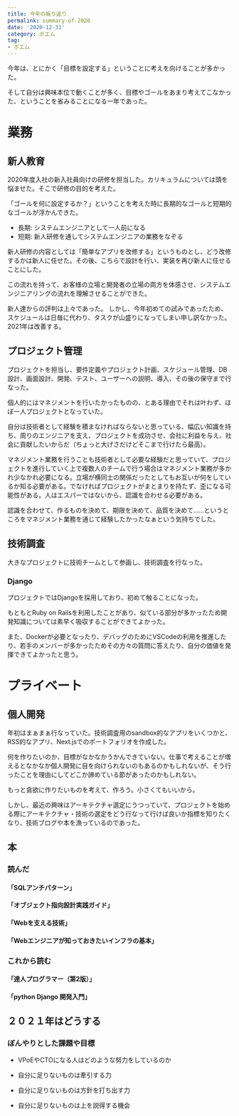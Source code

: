 ```yaml
---
title: 今年の振り返り
permalink: summary-of-2020
date: '2020-12-31'
category: ポエム
tag:
- ポエム
---
```


今年は、とにかく「目標を設定する」ということに考えを向けることが多かった。

そして自分は興味本位で動くことが多く、目標やゴールをあまり考えてこなかった、ということを省みることになる一年であった。

# 業務

## 新人教育

2020年度入社の新入社員向けの研修を担当した。カリキュラムについては頭を悩ませた。そこで研修の目的を考えた。

「ゴールを何に設定するか？」ということを考えた時に長期的なゴールと短期的なゴールが浮かんできた。
- 長期: システムエンジニアとして一人前になる
- 短期: 新人研修を通してシステムエンジニアの業務をなぞる

新人研修の内容としては「簡単なアプリを改修する」というものとし、どう改修するかは新人に任せた。その後、こちらで設計を行い、実装を再び新人に任せることにした。

この流れを持って、お客様の立場と開発者の立場の両方を体感させ、システムエンジニアリングの流れを理解させることができた。

新人達からの評判は上々であった。
しかし、今年初めての試みであったため、スケジュールは日毎に代わり、タスクが山盛りになってしまい申し訳なかった。2021年は改善する。

## プロジェクト管理

プロジェクトを担当し、要件定義やプロジェクト計画、スケジュール管理、DB設計、画面設計、開発、テスト、ユーザーへの説明、導入、その後の保守まで行なった。

個人的にはマネジメントを行いたかったものの、とある理由でそれは叶わず、ほぼ一人プロジェクトとなっていた。

自分は技術者として経験を積まなければならないと思っている、幅広い知識を持ち、周りのエンジニアを支え、プロジェクトを成功させ、会社に利益を与え、社会に貢献したいからだ（ちょっと大げさだけどそこまで行けたら最高）。

マネジメント業務を行うことも技術者として必要な経験だと思っていて、プロジェクトを進行していく上で複数人のチームで行う場合はマネジメント業務が多かれ少なかれ必要になる。立場が横同士の関係だったとしてもお互いが何をしているか知る必要がある。でなければプロジェクトがまとまりを持たず、歪になる可能性がある。人はエスパーではないから、認識を合わせる必要がある。

認識を合わせて、作るものを決めて、期限を決めて、品質を決めて……というところをマネジメント業務を通じて経験したかったなぁという気持ちでした。

## 技術調査

大きなプロジェクトに技術チームとして参画し、技術調査を行なった。

### Django

プロジェクトではDjangoを採用しており、初めて触ることになった。

もともとRuby on Railsを利用したことがあり、似ている部分が多かったため開発知識については素早く吸収することができてよかった。

また、Dockerが必要となったり、デバッグのためにVSCodeの利用を推進したり、若手のメンバーが多かったためその方々の質問に答えたり、自分の価値を発揮できてよかったと思う。

# プライベート

## 個人開発

年初はまぁまぁ行なっていた。技術調査用のsandbox的なアプリをいくつかと、RSS的なアプリ、Next.jsでのポートフォリオを作成した。

何を作りたいのか、目標がなかなかうかんできていない。仕事で考えることが増えるとなかなか個人開発に目を向けられないのもあるのかもしれないが、そう行ったことを理由にしてどこか諦めている節があったのかもしれない。

もっと貪欲に作りたいものを考えて、作ろう。小さくてもいいから。

しかし、最近の興味はアーキテクチャ選定にうつっていて、プロジェクトを始める際にアーキテクチャ・技術の選定をどう行なって行けば良いか指標を知りたくなり、技術ブログや本を漁っているのであった。


## 本

### 読んだ

#### 「SQLアンチパターン」

#### 「オブジェクト指向設計実践ガイド」

#### 「Webを支える技術」

#### 「Webエンジニアが知っておきたいインフラの基本」

### これから読む

#### 「達人プログラマー（第2版）」

#### 「python Django 開発入門」

## ２０２１年はどうする

### ぼんやりとした課題や目標

- VPoEやCTOになる人はどのような努力をしているのか

- 自分に足りないものは牽引する力

- 自分に足りないものは方針を打ち出す力

- 自分に足りないものは上を説得する機会
